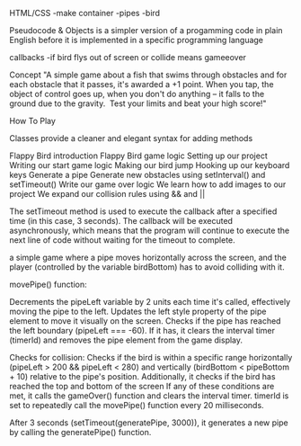 HTML/CSS
-make container
-pipes
-bird

Pseudocode & Objects
is a simpler version of a progamming code in plain English before it is implemented in a specific programming language

callbacks
-if bird flys out of screen or collide means gameeover

Concept
"A simple game about a fish that swims through obstacles and for each obstacle that it passes, it's awarded a +1 point.
When you tap, the object of control goes up, when you don't do anything – it falls to the ground due to the gravity.  Test your limits and beat your high score!"

How To Play

Classes provide a cleaner and elegant syntax for adding methods

Flappy Bird introduction
Flappy Bird game logic
Setting up our project
Writing our start game logic
Making our bird jump
Hooking up our keyboard keys
Generate a pipe
Generate new obstacles using setInterval() and setTimeout()
Write our game over logic
We learn how to add images to our project
We expand our collision rules using && and ||

The setTimeout method is used to execute the callback after a specified time (in this case, 3 seconds). The callback will be executed asynchronously, which means that the program will continue to execute the next line of code without waiting for the timeout to complete.

a simple game where a pipe moves horizontally across the screen, and the player (controlled by the variable birdBottom) has to avoid colliding with it.

movePipe() function:

Decrements the pipeLeft variable by 2 units each time it's called, effectively moving the pipe to the left.
Updates the left style property of the pipe element to move it visually on the screen.
Checks if the pipe has reached the left boundary (pipeLeft === -60). If it has, it clears the interval timer (timerId) and removes the pipe element from the game display.

Checks for collision:
Checks if the bird is within a specific range horizontally (pipeLeft > 200 && pipeLeft < 280) and vertically (birdBottom < pipeBottom + 10) relative to the pipe's position.
Additionally, it checks if the bird has reached the top and bottom of the screen
If any of these conditions are met, it calls the gameOver() function and clears the interval timer.
timerId is set to repeatedly call the movePipe() function every 20 milliseconds.

After 3 seconds (setTimeout(generatePipe, 3000)), it generates a new pipe by calling the generatePipe() function.
